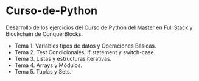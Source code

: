 # Curso-de-Python

Desarrollo de los ejercicios del Curso de Python del Master en Full Stack y Blockchain de ConquerBlocks.

* Tema 1. Variables tipos de datos y Operaciones Básicas.
* Tema 2. Test Condicionales, if statement y switch-case.
* Tema 3. Listas y estructuras iterativas.
* Tema 4. Arrays y Módulos.
* Tema 5. Tuplas y Sets.
